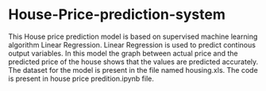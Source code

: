 # House-Price-prediction-system
This House price prediction model is based on supervised machine learning algorithm Linear Regression.
Linear Regression is used to predict continous output variables.
In this model the graph between actual price  and the predicted price of the house shows that the values are predicted accurately.
The dataset for the model is present in the file named housing.xls.
The code is present in house price predition.ipynb file.
